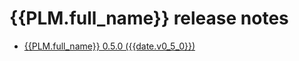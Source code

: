 # {{PLM.full_name}} release notes
   
* [{{PLM.full_name}} 0.5.0 ({{date.v0_5_0}})](release-notes/0.5.0.md)
